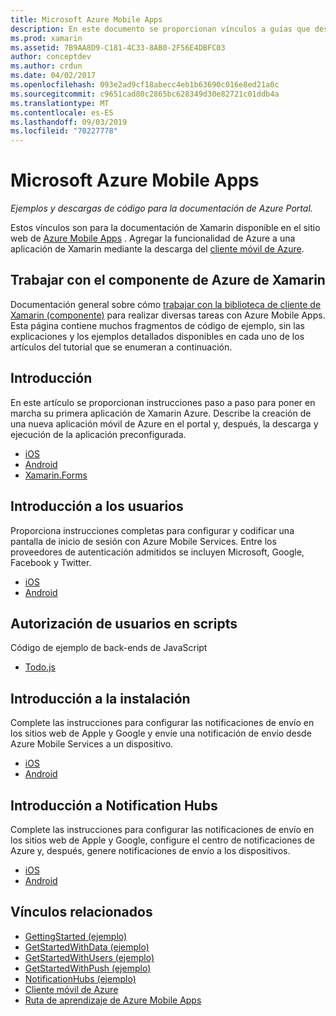 ```yaml
---
title: Microsoft Azure Mobile Apps
description: En este documento se proporcionan vínculos a guías que describen cómo compilar una aplicación de Xamarin que está conectada a Azure. Describe cómo trabajar con el componente, los usuarios y las notificaciones de envío de Xamarin Azure.
ms.prod: xamarin
ms.assetid: 7B9AA8D9-C181-4C33-8AB0-2F56E4DBFC03
author: conceptdev
ms.author: crdun
ms.date: 04/02/2017
ms.openlocfilehash: 093e2ad9cf18abecc4eb1b63690c016e8ed21a0c
ms.sourcegitcommit: c9651cad80c2865bc628349d30e82721c01ddb4a
ms.translationtype: MT
ms.contentlocale: es-ES
ms.lasthandoff: 09/03/2019
ms.locfileid: "70227778"
---
```

# <a name="microsoft-azure-mobile-apps"></a>Microsoft Azure Mobile Apps

_Ejemplos y descargas de código para la documentación de Azure Portal._

<!--
NOTE TO AUTHORS: this page is referenced from
https://azure.microsoft.com/develop/mobile/xamarin/
as https://developer xamarin com/guides/cross-platform/data-cloud/mobile-services/
A redirect has been put in place to /mobile-apps/ HOWEVER the /Resources/ .ZIP files are still located in /mobile-services/ so that the following permalinks don't break

The ZIPs in /Resources/ are also referenced by inbound links
Getting Started http://go.microsoft.com/fwlink/p/?LinkId=331359
Get started with data http://go.microsoft.com/fwlink/p/?LinkId=331302
Get started with push http://go.microsoft.com/fwlink/p/?LinkId=331303
Get started with authentication http://go.microsoft.com/fwlink/p/?LinkId=331328
Get started with Notification Hubs http://go.microsoft.com/fwlink/p/?LinkId=331329
Validate and modify data  http://go.microsoft.com/fwlink/p/?LinkId=331330
-->


Estos vínculos son para la documentación de Xamarin disponible en el sitio web de [Azure Mobile Apps](https://docs.microsoft.com/azure/app-service-mobile/) .
Agregar la funcionalidad de Azure a una aplicación de Xamarin mediante la descarga del [cliente móvil de Azure](https://www.nuget.org/packages/Microsoft.Azure.Mobile.Client/).

## <a name="working-with-the-xamarin-azure-component"></a>Trabajar con el componente de Azure de Xamarin

Documentación general sobre cómo [trabajar con la biblioteca de cliente de Xamarin (componente)](https://docs.microsoft.com/azure/app-service-mobile/app-service-mobile-dotnet-how-to-use-client-library) para realizar diversas tareas con Azure Mobile Apps. Esta página contiene muchos fragmentos de código de ejemplo, sin las explicaciones y los ejemplos detallados disponibles en cada uno de los artículos del tutorial que se enumeran a continuación.

## <a name="getting-started"></a>Introducción

En este artículo se proporcionan instrucciones paso a paso para poner en marcha su primera aplicación de Xamarin Azure.
Describe la creación de una nueva aplicación móvil de Azure en el portal y, después, la descarga y ejecución de la aplicación preconfigurada.

- [iOS](https://docs.microsoft.com/azure/app-service-mobile/app-service-mobile-xamarin-ios-get-started/)
- [Android](https://docs.microsoft.com/azure/app-service-mobile/app-service-mobile-xamarin-android-get-started/)
- [Xamarin.Forms](https://docs.microsoft.com/azure/app-service-mobile/app-service-mobile-xamarin-forms-get-started)

<!--
## Validate, Modify and Augment Data in Scripts

Demonstrates how to add server-side scripts to Azure Mobile Services data tables to implement server-side validation and other functionality.

- [iOS](https://azure.microsoft.com/documentation/articles/mobile-services-dotnet-how-to-use-client-library/#errors)
- [Android](https://azure.microsoft.com/documentation/articles/mobile-services-dotnet-how-to-use-client-library/#errors)
-->

<!--
## Add Paging to Data

A quick example of paging large sets of data using Skip() and Take().

- [iOS](https://azure.microsoft.com/documentation/articles/mobile-services-dotnet-how-to-use-client-library/#paging)
- [Android](https://azure.microsoft.com/documentation/articles/mobile-services-dotnet-how-to-use-client-library/#paging)
-->

## <a name="get-started-with-users"></a>Introducción a los usuarios

Proporciona instrucciones completas para configurar y codificar una pantalla de inicio de sesión con Azure Mobile Services. Entre los proveedores de autenticación admitidos se incluyen Microsoft, Google, Facebook y Twitter.

- [iOS](https://azure.microsoft.com/documentation/articles/app-service-mobile-xamarin-ios-get-started-users/)
- [Android](https://azure.microsoft.com/documentation/articles/app-service-mobile-xamarin-android-get-started-users/)


## <a name="authorize-users-in-scripts"></a>Autorización de usuarios en scripts

Código de ejemplo de back-ends de JavaScript

- [Todo.js](https://github.com/Azure/azure-mobile-apps-node/blob/master/samples/personal-table/tables/TodoItem.js#L38)


## <a name="get-started-with-push"></a>Introducción a la instalación

Complete las instrucciones para configurar las notificaciones de envío en los sitios web de Apple y Google y envíe una notificación de envío desde Azure Mobile Services a un dispositivo.

- [iOS](https://docs.microsoft.com/azure/app-service-mobile/app-service-mobile-xamarin-ios-get-started-push)
- [Android](https://docs.microsoft.com/azure/app-service-mobile/app-service-mobile-xamarin-android-get-started-push)


## <a name="get-started-with-notification-hubs"></a>Introducción a Notification Hubs

Complete las instrucciones para configurar las notificaciones de envío en los sitios web de Apple y Google, configure el centro de notificaciones de Azure y, después, genere notificaciones de envío a los dispositivos.

- [iOS](https://docs.microsoft.com/azure/notification-hubs/xamarin-notification-hubs-ios-push-notification-apns-get-started)
- [Android](https://docs.microsoft.com/azure/notification-hubs/xamarin-notification-hubs-push-notifications-android-gcm)



## <a name="related-links"></a>Vínculos relacionados

- [GettingStarted (ejemplo)](https://github.com/xamarin/mobile-samples/tree/master/Azure/GettingStarted)
- [GetStartedWithData (ejemplo)](https://github.com/xamarin/mobile-samples/tree/master/Azure/GetStartedWithData)
- [GetStartedWithUsers (ejemplo)](https://github.com/xamarin/mobile-samples/tree/master/Azure/GetStartedWithUsers)
- [GetStartedWithPush (ejemplo)](https://github.com/xamarin/mobile-samples/tree/master/Azure/GetStartedWithPush)
- [NotificationHubs (ejemplo)](https://github.com/xamarin/mobile-samples/tree/master/Azure/NotificationHubs)
- [Cliente móvil de Azure](https://www.nuget.org/packages/Microsoft.Azure.Mobile.Client/)
- [Ruta de aprendizaje de Azure Mobile Apps](https://azure.microsoft.com/documentation/learning-paths/appservice-mobileapps/)

<!--
- [ValidateModifyData (sample)](https://github.com/xamarin/mobile-samples/tree/master/Azure/ValidateModifyData)
-->
